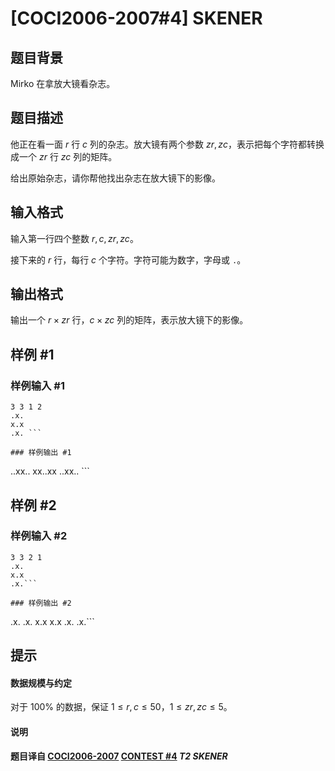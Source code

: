# [COCI2006-2007#4]  SKENER

## 题目背景

Mirko 在拿放大镜看杂志。

## 题目描述

他正在看一面 $r$ 行 $c$ 列的杂志。放大镜有两个参数 $zr,zc$，表示把每个字符都转换成一个 $zr$ 行 $zc$ 列的矩阵。

给出原始杂志，请你帮他找出杂志在放大镜下的影像。

## 输入格式

输入第一行四个整数 $r,c,zr,zc$。

接下来的 $r$ 行，每行 $c$ 个字符。字符可能为数字，字母或 `.`。

## 输出格式

输出一个 $r\times zr$ 行，$c\times zc$ 列的矩阵，表示放大镜下的影像。

## 样例 #1

### 样例输入 #1
```
3 3 1 2
.x.
x.x
.x. ```

### 样例输出 #1

```
..xx..
xx..xx
..xx.. ```

## 样例 #2

### 样例输入 #2
```
3 3 2 1
.x.
x.x
.x.```

### 样例输出 #2

```
.x.
.x.
x.x
x.x
.x.
.x.```

## 提示

#### 数据规模与约定

对于 $100\%$ 的数据，保证 $1\le r,c\le 50$，$1\le zr,zc\le 5$。

#### 说明

**题目译自 [COCI2006-2007](https://hsin.hr/coci/archive/2006_2007/) [CONTEST #4](https://hsin.hr/coci/archive/2006_2007/contest4_tasks.pdf) *T2 SKENER***
